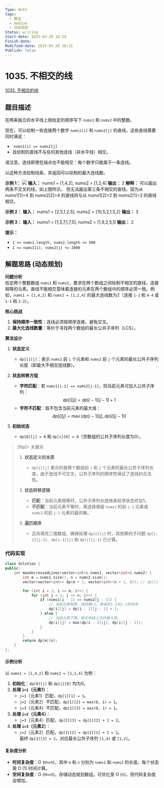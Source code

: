 ```yaml
---
Type: Note
tags:
  - 算法
  - medium
  - 动态规划
Status: writing
Start-date: 2025-03-20 19:29
Finish-date: 
Modified-date: 2025-03-20 20:31
Publish: false
---
```



# 1035. 不相交的线
[1035. 不相交的线](https://leetcode.cn/problems/uncrossed-lines/)

## 题目描述
在两条独立的水平线上按给定的顺序写下 `nums1` 和 `nums2` 中的整数。

现在，可以绘制一些连接两个数字 `nums1[i]` 和 `nums2[j]` 的直线，这些直线需要同时满足：

-  `nums1[i] == nums2[j]`
- 且绘制的直线不与任何其他连线（非水平线）相交。

请注意，连线即使在端点也不能相交：每个数字只能属于一条连线。

以这种方法绘制线条，并返回可以绘制的最大连线数。

**示例 1：**
![](https://assets.leetcode.com/uploads/2019/04/26/142.png)
**输入：** nums1 = [1,4,2], nums2 = [1,2,4]
**输出：** 2
**解释：** 可以画出两条不交叉的线，如上图所示。 
但无法画出第三条不相交的直线，因为从 nums1[1]=4 到 nums2[2]=4 的直线将与从 nums1[2]=2 到 nums2[1]=2 的直线相交。

**示例 2：**
**输入：** nums1 = [2,5,1,2,5], nums2 = [10,5,2,1,5,2]
**输出：** 3

**示例 3：**
**输入：** nums1 = [1,3,7,1,7,5], nums2 = [1,9,2,5,1]
**输出：** 2

**提示：**
- `1 <= nums1.length, nums2.length <= 500`
- `1 <= nums1[i], nums2[j] <= 2000`

## 解题思路 (动态规划)


**问题分析**  
给定两个整数数组 `nums1` 和 `nums2`，要求在两个数组之间绘制不相交的直线，连接相等的元素。直线不能相交意味着连接的元素在两个数组中的顺序必须一致。例如，`nums1 = [1,4,2]` 和 `nums2 = [1,2,4]` 的最大连线数为2（连接 `1-1` 和 `4-4` 或 `1-1` 和 `2-2`）。

**核心挑战**  
1. **保持顺序一致性**：连线必须按顺序连接，避免交叉。  
2. **最大化连线数量**：等价于寻找两个数组的最长公共子序列（LCS）。


**算法设计**  
1. **状态定义**  
   - `dp[i][j]`：表示 `nums1` 前 `i` 个元素和 `nums2` 前 `j` 个元素的最长公共子序列长度（即最大不相交连线数）。

2. **状态转移方程**  
   - **字符匹配**：若 `nums1[i-1] == nums2[j-1]`，则当前元素可加入公共子序列：$$dp[i][j] = dp[i-1][j-1] + 1$$
   - **字符不匹配**：取不包含当前元素的最大值：  $$dp[i][j] = \max(dp[i-1][j], \, dp[i][j-1])$$

3. **初始状态**  
   - `dp[0][j] = 0` 和 `dp[i][0] = 0`（空数组的公共子序列长度为0）。

> [!tip]+ 关键点
> 1. **状态定义的本质**  
>    - `dp[i][j]` 表示的是两个数组前 `i` 和 `j` 个元素的最长公共子序列长度。由于连线不可交叉，公共子序列的顺序性保证了连线的合法性。
> 
> 2. **状态转移逻辑**  
>    - **匹配**：当前元素相等时，公共子序列长度继承前序状态并加1。  
>    - **不匹配**：当前元素不等时，需选择保留 `nums1` 的前 `i-1` 元素或 `nums2` 的前 `j-1` 元素的最优解。
> 
> 3. **遍历顺序**  
>    - 正向填充二维数组，确保处理 `dp[i][j]` 时，其依赖的子问题 `dp[i-1][j-1]`、`dp[i-1][j]` 和 `dp[i][j-1]` 已计算。


### 代码实现

```cpp
class Solution {
public:
    int maxUncrossedLines(vector<int>& nums1, vector<int>& nums2) {
        int m = nums1.size(), n = nums2.size();
        vector<vector<int>> dp(m + 1, vector<int>(n + 1, 0)); // dp[i][j]表示前i和j元素的最大连线数

        for (int i = 1; i <= m; i++) {
            for (int j = 1; j <= n; j++) {
                if (nums1[i - 1] == nums2[j - 1]) {
                    // 当前元素相等，连线数+1，继承前i-1和j-1的状态
                    dp[i][j] = dp[i - 1][j - 1] + 1;
                } else {
                    // 当前元素不等，取左侧或上方的最大值
                    dp[i][j] = max(dp[i - 1][j], dp[i][j - 1]);
                }
            }
        }
        return dp[m][n];
    }
};
```


#### 示例分析

以 `nums1 = [1,4,2]` 和 `nums2 = [1,2,4]` 为例：  
1. **初始化**：`dp[0][j]` 和 `dp[i][0]` 均为0。  
2. **处理 `i=1`（元素1）**：  
   - `j=1`（元素1）匹配，`dp[1][1] = 1`。  
   - `j=2`（元素2）不匹配，`dp[1][2] = max(0, 1) = 1`。  
   - `j=3`（元素4）不匹配，`dp[1][3] = max(0, 1) = 1`。  
3. **处理 `i=2`（元素4）**：  
   - `j=3`（元素4）匹配，`dp[2][3] = dp[1][2] + 1 = 2`。  
4. **处理 `i=3`（元素2）**：  
   - `j=2`（元素2）匹配，`dp[3][2] = dp[2][1] + 1 = 2`。  
最终 `dp[3][3] = 2`，对应最长公共子序列 `[1,4]` 或 `[1,2]`。


#### 复杂度分析
- **时间复杂度**：O (m×n)，其中 `m` 和 `n` 分别为 `nums1` 和 `nums2` 的长度。每个状态需 O (1) 时间计算。
- **空间复杂度**：O (m×n)，存储动态规划数组。可优化至 O (n)，但代码复杂度会增加。
